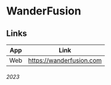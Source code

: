 # WanderFusion
## Links
| App | Link |
| --- | --- |
| Web | https://wanderfusion.com |
###### 2023
